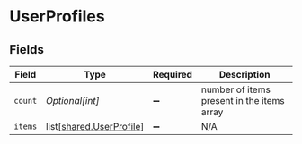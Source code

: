 # UserProfiles


## Fields

| Field                                                              | Type                                                               | Required                                                           | Description                                                        |
| ------------------------------------------------------------------ | ------------------------------------------------------------------ | ------------------------------------------------------------------ | ------------------------------------------------------------------ |
| `count`                                                            | *Optional[int]*                                                    | :heavy_minus_sign:                                                 | number of items present in the items array                         |
| `items`                                                            | list[[shared.UserProfile](undefined/models/shared/userprofile.md)] | :heavy_minus_sign:                                                 | N/A                                                                |